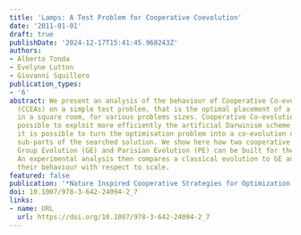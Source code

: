 ```yaml
---
title: 'Lamps: A Test Problem for Cooperative Coevolution'
date: '2011-01-01'
draft: true
publishDate: '2024-12-17T15:41:45.968243Z'
authors:
- Alberto Tonda
- Evelyne Lutton
- Giovanni Squillero
publication_types:
- '6'
abstract: We present an analysis of the behaviour of Cooperative Co-evolution algorithms
  (CCEAs) on a simple test problem, that is the optimal placement of a set of lamps
  in a square room, for various problems sizes. Cooperative Co-evolution makes it
  possible to exploit more efficiently the artificial Darwinism scheme, as soon as
  it is possible to turn the optimisation problem into a co-evolution of interdependent
  sub-parts of the searched solution. We show here how two cooperative strategies,
  Group Evolution (GE) and Parisian Evolution (PE) can be built for the lamps problem.
  An experimental analysis then compares a classical evolution to GE and PE, and analyses
  their behaviour with respect to scale.
featured: false
publication: '*Nature Inspired Cooperative Strategies for Optimization (NICSO 2011)*'
doi: 10.1007/978-3-642-24094-2_7
links:
- name: URL
  url: https://doi.org/10.1007/978-3-642-24094-2_7
---
```


